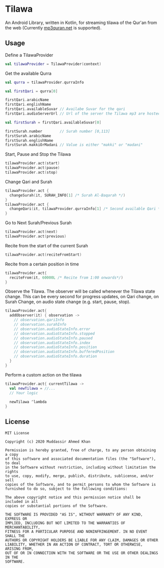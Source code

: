 # Tilawa
An Android Library, written in Kotlin, for streaming tilawa of the Qur'an from the web (Currently [mp3quran.net](mp3quran.net) is supported).

## Usage

Define a TilawaProvider
```kotlin
val tilawaProvider = TilawaProvider(context)
```

Get the available Qurra
```kotlin
val qurra = tilawaProvider.qurraInfo

val firstQari = qurra[0]

firstQari.arabicName
firstQari.englishName
firstQari.availableSuvar // Availabe Suvar for the qari
firstQari.audioServerUrl // Url of the server the Tilawa mp3 are hosted on.

val firstSurah = firstQari.availableSuvar[0]

firstSurah.number        // Surah number [0,113]
firstSurah.arabicName 
firstSurah.englishName
firstSurah.makkiOrMadani // Value is either "makki" or "madani"
```

Start, Pause and Stop the Tilawa
```kotlin
tilawaProvider.act(start)
tilawaProvider.act(pause)
tilawaProvider.act(stop)
```

Change Qari and Surah
```kotlin
tilawaProvider.act {
  changeSurah(it, SURAH_INFO[1] /* Surah Al-Baqarah */)
}
tilawaProvider.act {
  changeQari(it, tilawaProvider.qurraInfo[1] /* Second available Qari */)
}
```

Go to Next Surah/Previous Surah
```kotlin
tilawaProvider.act(next)
tilawaProvider.act(previous)
```

Recite from the start of the current Surah
```kotlin
tilawaProvider.act(reciteFromStart)
```

Recite from a certain position in time
```kotlin
tilawaProvider.act{
  reciteFrom(it, 60000L /* Recite from 1:00 onwards*/)
}
```

Observe the Tilawa. The observer will be called whenever the Tilawa state change. This can be every second for progress updates, on Qari change, on Surah Change, on audio state change (e.g. start, pause, stop). 
```kotlin
tilawaProvider.act{
  addObserver(it) { observation ->
    // observation.qariInfo
    // observation.surahInfo
    // observation.audioStateInfo.error
    // observation.audioStateInfo.stopped
    // observation.audioStateInfo.paused
    // observation.audioStateInfo.index
    // observation.audioStateInfo.position
    // observation.audioStateInfo.bufferedPosition
    // observation.audioStateInfo.duration
  }
}
```

Perform a custom action on the tilawa
```kotlin
tilawaProvider.act{ currentTilawa ->
  val newTilawa = //...
  // Your logic
  
  newTilawa ^lambda
}
```

## License
```
MIT License

Copyright (c) 2020 Muddassir Ahmed Khan

Permission is hereby granted, free of charge, to any person obtaining a copy
of this software and associated documentation files (the "Software"), to deal
in the Software without restriction, including without limitation the rights
to use, copy, modify, merge, publish, distribute, sublicense, and/or sell
copies of the Software, and to permit persons to whom the Software is
furnished to do so, subject to the following conditions:

The above copyright notice and this permission notice shall be included in all
copies or substantial portions of the Software.

THE SOFTWARE IS PROVIDED "AS IS", WITHOUT WARRANTY OF ANY KIND, EXPRESS OR
IMPLIED, INCLUDING BUT NOT LIMITED TO THE WARRANTIES OF MERCHANTABILITY,
FITNESS FOR A PARTICULAR PURPOSE AND NONINFRINGEMENT. IN NO EVENT SHALL THE
AUTHORS OR COPYRIGHT HOLDERS BE LIABLE FOR ANY CLAIM, DAMAGES OR OTHER
LIABILITY, WHETHER IN AN ACTION OF CONTRACT, TORT OR OTHERWISE, ARISING FROM,
OUT OF OR IN CONNECTION WITH THE SOFTWARE OR THE USE OR OTHER DEALINGS IN THE
SOFTWARE.
```
